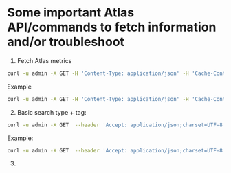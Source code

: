 # Some important Atlas API/commands to fetch information and/or troubleshoot

1. Fetch Atlas metrics
```bash
curl -u admin -X GET -H 'Content-Type: application/json' -H 'Cache-Control: no-cache' http://$(hostname -f):21000/api/atlas/admin/metrics
```

Example
```bash
curl -u admin -X GET -H 'Content-Type: application/json' -H 'Cache-Control: no-cache' http://c1232-node3.coelab.cloudera.com:21000/api/atlas/admin/metrics
```

2. Basic search type + tag:
```bash
curl -u admin -X GET  --header 'Accept: application/json;charset=UTF-8' "http://$(hostname -f):21000/api/atlas/v2/search/basic?classification=<tag>&typeName=<entity-type>"
```

Example:
```bash
curl -u admin -X GET  --header 'Accept: application/json;charset=UTF-8' "http://$(hostname -f):21000/api/atlas/v2/search/basic?classification=NewTag&typeName=hive_column"
```

3.   
